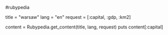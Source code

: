 #rubypedia

title   = "warsaw"
lang    = "en"
request = [:capital, :gdp, :km2]

content = Rubypedia.get_content(title, lang, request)
puts content[:capital]

